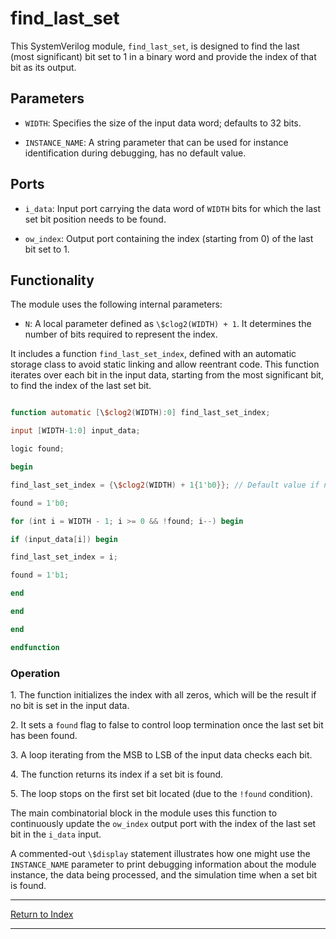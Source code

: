 # find_last_set

This SystemVerilog module, `find_last_set`, is designed to find the last (most significant) bit set to 1 in a binary word and provide the index of that bit as its output.

## Parameters

- `WIDTH`: Specifies the size of the input data word; defaults to 32 bits.

- `INSTANCE_NAME`: A string parameter that can be used for instance identification during debugging, has no default value.

## Ports

- `i_data`: Input port carrying the data word of `WIDTH` bits for which the last set bit position needs to be found.

- `ow_index`: Output port containing the index (starting from 0) of the last bit set to 1.

## Functionality

The module uses the following internal parameters:

- `N`: A local parameter defined as `\$clog2(WIDTH) + 1`. It determines the number of bits required to represent the index.

It includes a function `find_last_set_index`, defined with an automatic storage class to avoid static linking and allow reentrant code. This function iterates over each bit in the input data, starting from the most significant bit, to find the index of the last set bit.

```verilog

function automatic [\$clog2(WIDTH):0] find_last_set_index;

input [WIDTH-1:0] input_data;

logic found;

begin

find_last_set_index = {\$clog2(WIDTH) + 1{1'b0}}; // Default value if no bit is set

found = 1'b0;

for (int i = WIDTH - 1; i >= 0 && !found; i--) begin

if (input_data[i]) begin

find_last_set_index = i;

found = 1'b1;

end

end

end

endfunction

```

### Operation

1\. The function initializes the index with all zeros, which will be the result if no bit is set in the input data.

2\. It sets a `found` flag to false to control loop termination once the last set bit has been found.

3\. A loop iterating from the MSB to LSB of the input data checks each bit.

4\. The function returns its index if a set bit is found.

5\. The loop stops on the first set bit located (due to the `!found` condition).

The main combinatorial block in the module uses this function to continuously update the `ow_index` output port with the index of the last set bit in the `i_data` input.

A commented-out `\$display` statement illustrates how one might use the `INSTANCE_NAME` parameter to print debugging information about the module instance, the data being processed, and the simulation time when a set bit is found.

---

[Return to Index](index.md)

---
